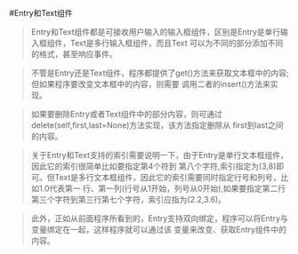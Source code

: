 #Entry和Text组件
> Entry和Text组件都是可接收用户输入的输入框组件，区别是Entry是单行输入框组件，Text是多行输入框组件，而且Text
可以为不同的部分添加不同的格式，甚至响应事件。<br>

> 不管是Entry还是Text组件，程序都提供了get()方法来获取文本框中的内容;但如果程序要改变文本框中的内容，则需要
调用二者的insert()方法来实现。<br>

> 如果要删除Entry或者Text组件中的部分内容，则可通过delete(self,first,last=None)方法实现，该方法指定删除从
first到last之间的内容。<br>

> 关于Entry和Text支持的索引需要说明一下，由于Entry是单行文本框组件，因此它的索引很简单比如要指定第4个符到
第八个字符,索引指定为(3,8)即可。但Text是多行文本框组件，因此它的索引需要同时指定行号和列号，比如1.0代表第一
行、第一列(行号从1开始，列号从0开始),如果要指定第二行第三个字符到第三行第七个字符，索引应指为(2.2,3.6)。

> 此外，正如从前面程序所看到的，Entry支持双向绑定，程序可以将Entry与变量绑定在一起，这样程序就可以通过该
变量来改变、获取Entry组件中的内容。

